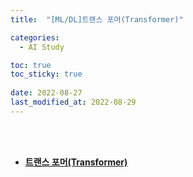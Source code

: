 ```yaml
---
title:  "[ML/DL]트랜스 포머(Transformer)"

categories:
  - AI Study

toc: true
toc_sticky: true
 
date: 2022-08-27
last_modified_at: 2022-08-29
---
```


<br/><br/>


- [**트랜스 포머(Transformer)**](https://scratched-rayon-d71.notion.site/Transformer-339282e390814d4c9c9d8fb629079bfc)

